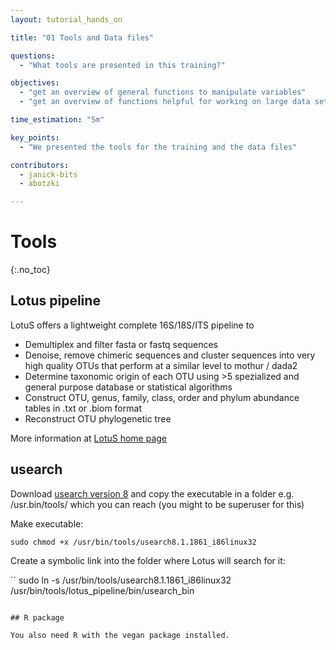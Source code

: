 ```yaml
---
layout: tutorial_hands_on

title: "01 Tools and Data files"

questions:
  - "What tools are presented in this training?"

objectives:
  - "get an overview of general functions to manipulate variables"
  - "get an overview of functions helpful for working on large data sets"

time_estimation: "5m"

key_points:
  - "We presented the tools for the training and the data files"

contributors:
  - janick-bits
  - abotzki

---
```


# Tools  
{:.no_toc}

## Lotus pipeline 
LotuS offers a lightweight complete 16S/18S/ITS pipeline to
- Demultiplex and filter fasta or fastq sequences
- Denoise, remove chimeric sequences and cluster sequences into very high quality OTUs that perform at a similar level to mothur / dada2
- Determine taxonomic origin of each OTU using >5 spezialized and general purpose database or statistical algorithms
- Construct OTU, genus, family, class, order and phylum abundance tables in .txt or .biom format
- Reconstruct OTU phylogenetic tree

More information at [LotuS home page](http://psbweb05.psb.ugent.be/lotus/downloads.html)

## usearch 

Download [usearch version 8](http://www.drive5.com/usearch/download.html) and copy the executable in a folder e.g. /usr.bin/tools/ which you can reach (you might to be superuser for this)

Make executable:
```
sudo chmod +x /usr/bin/tools/usearch8.1.1861_i86linux32
```

Create a symbolic link into the folder where Lotus will search for it:

``
sudo ln -s /usr/bin/tools/usearch8.1.1861_i86linux32 /usr/bin/tools/lotus_pipeline/bin/usearch_bin
```

## R package 

You also need R with the vegan package installed.
